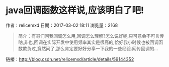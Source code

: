 #  java回调函数这样说,应该明白了吧!
作者：relicemxd
日期：2017-03-02 18:11
浏览量：2168
> 简介：有哥们问我回调怎么用,回调怎么理解?怎么说好呢,只可意会不可言传呐,非也,回调在实际开发中使用频率其实是很高的,恰好我小时候也被回调函数欺负过,竟然问了,那么肯定要好好分享一下我的一些经验.网传回调的...

 链接：http://blog.csdn.net/relicemxd/article/details/59144352
